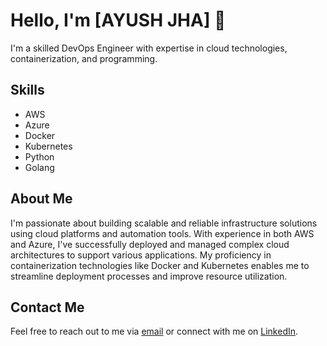 # Hello, I'm [AYUSH JHA] 👋

I'm a skilled DevOps Engineer with expertise in cloud technologies, containerization, and programming. 

## Skills

- AWS
- Azure
- Docker
- Kubernetes
- Python
- Golang

## About Me

I'm passionate about building scalable and reliable infrastructure solutions using cloud platforms and automation tools. With experience in both AWS and Azure, I've successfully deployed and managed complex cloud architectures to support various applications. My proficiency in containerization technologies like Docker and Kubernetes enables me to streamline deployment processes and improve resource utilization.

## Contact Me

Feel free to reach out to me via [email](mailto:your.email@example.com) or connect with me on [LinkedIn](https://www.linkedin.com/in/yourprofile/).


